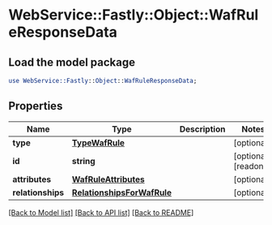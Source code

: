 # WebService::Fastly::Object::WafRuleResponseData

## Load the model package
```perl
use WebService::Fastly::Object::WafRuleResponseData;
```

## Properties
Name | Type | Description | Notes
------------ | ------------- | ------------- | -------------
**type** | [**TypeWafRule**](TypeWafRule.md) |  | [optional] 
**id** | **string** |  | [optional] [readonly] 
**attributes** | [**WafRuleAttributes**](WafRuleAttributes.md) |  | [optional] 
**relationships** | [**RelationshipsForWafRule**](RelationshipsForWafRule.md) |  | [optional] 

[[Back to Model list]](../README.md#documentation-for-models) [[Back to API list]](../README.md#documentation-for-api-endpoints) [[Back to README]](../README.md)


